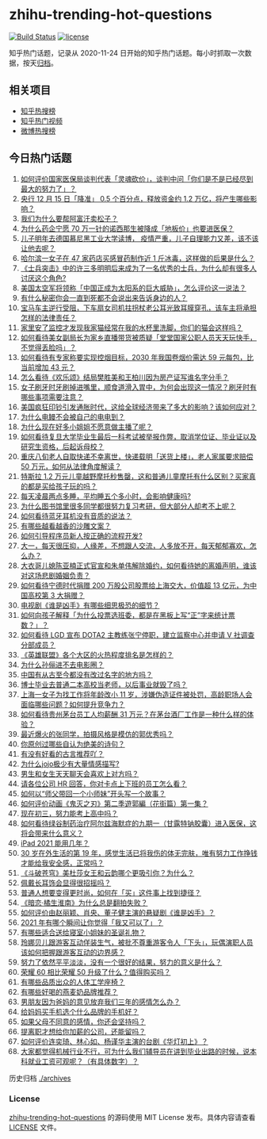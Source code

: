 # zhihu-trending-hot-questions

[![Build Status](https://github.com/justjavac/zhihu-trending-hot-questions/workflows/ci/badge.svg?branch=master)](https://github.com/justjavac/zhihu-trending-hot-questions/actions)
[![license](https://img.shields.io/github/license/justjavac/zhihu-trending-hot-questions)](https://github.com/justjavac/zhihu-trending-hot-questions/blob/master/LICENSE)

知乎热门话题，记录从 2020-11-24 日开始的知乎热门话题。每小时抓取一次数据，按天[归档](./archives)。

## 相关项目

- [知乎热搜榜](https://github.com/justjavac/zhihu-trending-top-search)
- [知乎热门视频](https://github.com/justjavac/zhihu-trending-hot-video)
- [微博热搜榜](https://github.com/justjavac/weibo-trending-hot-search)

## 今日热门话题

<!-- BEGIN -->
<!-- 最后更新时间 Tue Dec 07 2021 05:01:58 GMT+0800 (China Standard Time) -->

1. [如何评价国家医保局谈判代表「灵魂砍价」，谈判中问「你们是不是已经尽到最大的努力了」？](https://www.zhihu.com/question/503499926)
1. [央行 12 月 15 日「降准」 0.5 个百分点，释放资金约 1.2 万亿，将产生哪些影响？](https://www.zhihu.com/question/504113662)
1. [我们为什么要帮阿富汗卖松子？](https://www.zhihu.com/question/497602599)
1. [为什么药企宁愿 70 万一针的诺西那生被降成「地板价」也要进医保？](https://www.zhihu.com/question/503550137)
1. [儿子明年去德国慕尼黑工业大学读博， 疫情严重，儿子自理能力又差，该不该让他去呢？](https://www.zhihu.com/question/503291193)
1. [哈尔滨一女子在 47 家药店买感冒药制作近 1 斤冰毒，这样做的后果是什么？](https://www.zhihu.com/question/503695306)
1. [《士兵突击》中的许三多明明后来成为了一名优秀的士兵，为什么却有很多人讨厌这个角色?](https://www.zhihu.com/question/498302481)
1. [美国太空军将领称「中国正成为太阳系的巨大威胁」，怎么评价这一说法？](https://www.zhihu.com/question/504098374)
1. [有什么秘密你会一直到死都不会说出来告诉身边的人？](https://www.zhihu.com/question/339280994)
1. [宝马车主逆行受阻，下车扇女司机拄拐杖老公耳光致耳膜穿孔，该车主将承担怎样的法律责任？](https://www.zhihu.com/question/503995758)
1. [家里安了监控才发现我家猫经常在我的水杯里洗脚，你们的猫会这样吗？](https://www.zhihu.com/question/459983017)
1. [如何看待美女副局长为家乡直播带货被质疑「堂堂国家公职人员天天玩快手，不觉得丢脸吗」？](https://www.zhihu.com/question/503991497)
1. [如何看待有专家称要实现控烟目标，2030 年我国卷烟价需达 59 元每包，比当前增加 43 元？](https://www.zhihu.com/question/504013131)
1. [怎么看待《欢乐颂》结局樊胜美和王柏川因为房产证写谁名字分手？](https://www.zhihu.com/question/60332816)
1. [女子刷牙时牙刷掉进嘴里，顺食道滑入胃中，为何会出现这一情况？刷牙时有哪些事项需要注意？](https://www.zhihu.com/question/503998752)
1. [美国疯狂印钞引发通胀时代，这给全球经济带来了多大的影响？该如何应对？](https://www.zhihu.com/question/503758639)
1. [为什么电鳗不会被自己的电电到？](https://www.zhihu.com/question/503771202)
1. [为什么现在好多小姐姐不愿意做主播了呢？](https://www.zhihu.com/question/435987963)
1. [如何看待复旦大学毕业生最后一科考试被举报作弊，取消学位证、毕业证以及研究生资格，后起诉母校？](https://www.zhihu.com/question/503354095)
1. [重庆八旬老人自取快递不幸离世，快递载明「送货上楼」，老人家属要求赔偿 50 万元，如何从法律角度解读？](https://www.zhihu.com/question/503832740)
1. [特斯拉 1.2 万元儿童越野摩托秒售罄，这和普通儿童摩托有什么区别？买家真的都是买给孩子玩的吗？](https://www.zhihu.com/question/503477729)
1. [每天凌晨两点多睡，平均睡五个多小时，会影响健康吗?](https://www.zhihu.com/question/494772783)
1. [为什么图书馆里很多同学都很努力复习考研，但大部分人却考不上呢？](https://www.zhihu.com/question/430364218)
1. [如何看待蓝牙耳机没有音质的说法？](https://www.zhihu.com/question/503218648)
1. [有哪些越看越香的沙雕文案？](https://www.zhihu.com/question/503643414)
1. [如何引导程序员新人按正确的流程开发?](https://www.zhihu.com/question/300762444)
1. [大一，每天很压抑，人缘差，不想跟人交流，人多放不开，每天郁郁寡欢，怎么办？](https://www.zhihu.com/question/504042883)
1. [大衣哥儿媳陈亚楠正式官宣和朱单伟解除婚约，如何看待她的离婚声明，谁该对这场悲剧婚姻负责？](https://www.zhihu.com/question/503508672)
1. [如何看待宁德时代捐赠 200 万股公司股票给上海交大，价值超 13 亿元，为中国高校第 3 大捐赠？](https://www.zhihu.com/question/503703617)
1. [电视剧《谁是凶手》有哪些细思极恐的细节？](https://www.zhihu.com/question/503721164)
1. [如何向孩子解释「为什么投票选班委，都是在黑板上写“正”字来统计票数？」？](https://www.zhihu.com/question/503144790)
1. [如何看待 LGD 宣布 DOTA2 主教练张宁停职，建立监察中心并申请 V 社调查分部成员？](https://www.zhihu.com/question/503124079)
1. [《英雄联盟》各个大区的火热程度排名是怎样的？](https://www.zhihu.com/question/373665858)
1. [为什么孙俪进不去电影圈？](https://www.zhihu.com/question/499998926)
1. [中国有从古至今都没有改过名字的地方吗？](https://www.zhihu.com/question/503480389)
1. [博士毕业去普通二本高校当老师，以后事业就毁了吗？](https://www.zhihu.com/question/491765889)
1. [上海一女子为找工作将年龄改小 11 岁，涉嫌伪造证件被处罚，高龄职场人会面临哪些问题？如何提升竞争力？](https://www.zhihu.com/question/502901350)
1. [如何看待贵州茅台员工人均薪酬 31 万元？在茅台酒厂工作是一种什么样的体验？](https://www.zhihu.com/question/503713623)
1. [最近爆火的张同学，拍摄风格是模仿的郭优秀吗？](https://www.zhihu.com/question/503739390)
1. [你原创过哪些自认为绝美的诗句？](https://www.zhihu.com/question/500666875)
1. [有没有好看的古言推荐吖？](https://www.zhihu.com/question/273709755)
1. [为什么jojo极少有大量情感描写?](https://www.zhihu.com/question/358670864)
1. [男生和女生天天聊天会喜欢上对方吗？](https://www.zhihu.com/question/347054708)
1. [请各位公司 HR 回答，你对卡点上下班的员工怎么看？](https://www.zhihu.com/question/492076051)
1. [如何以“师父带回一个小师妹”开头写一个故事？](https://www.zhihu.com/question/437509229)
1. [如何评价动画《鬼灭之刃》第二季遊郭編（花街篇）第一集？](https://www.zhihu.com/question/502894623)
1. [现在初三，努力能考上高中吗？](https://www.zhihu.com/question/502069001)
1. [如何看待绿谷制药治疗阿尔兹海默症的九期一（甘露特钠胶囊）进入医保，这将会带来什么意义？](https://www.zhihu.com/question/503394522)
1. [iPad 2021 能用几年？](https://www.zhihu.com/question/487040154)
1. [30 岁在外生活的第 19 年，感觉生活已将我伤的体无完肤，唯有努力工作挣钱才能给我安全感，正常吗？](https://www.zhihu.com/question/499711885)
1. [《斗破苍穹》美杜莎女王和云韵哪个更吸引你？为什么？](https://www.zhihu.com/question/499636196)
1. [佩戴长耳饰会显得很招摇吗？](https://www.zhihu.com/question/502306878)
1. [普通人想要变得更时尚，如何在「买」这件事上找到捷径？](https://www.zhihu.com/question/503743193)
1. [《暗恋·橘生淮南》为什么总是翻拍失败？](https://www.zhihu.com/question/477846946)
1. [如何评价由赵丽颖、肖央、董子健主演的悬疑剧《谁是凶手》？](https://www.zhihu.com/question/420753184)
1. [2021 年有哪个瞬间让你觉得「我又可以了」？](https://www.zhihu.com/question/504124075)
1. [有哪些适合送给寝室小姐妹的圣诞礼物？](https://www.zhihu.com/question/358389889)
1. [玲娜贝儿跟游客互动佯装生气，被批不尊重游客令人「下头」，玩偶演职人员该如何把握跟游客互动的边界感？](https://www.zhihu.com/question/503966441)
1. [努力了依然平平淡淡，没有一个很好的结果，努力的意义是什么？](https://www.zhihu.com/question/503962184)
1. [荣耀 60 相比荣耀 50 升级了什么？值得购买吗？](https://www.zhihu.com/question/503020302)
1. [有哪些品质出众的人体工学座椅？](https://www.zhihu.com/question/29267758)
1. [有哪些好喝的燕麦奶品牌推荐？](https://www.zhihu.com/question/496755466)
1. [男朋友因为爸妈的意见放弃我们三年的感情怎么办？](https://www.zhihu.com/question/503963232)
1. [给妈妈买手机选个什么品牌的手机好？](https://www.zhihu.com/question/502105223)
1. [如果父母不同意的感情，你还会坚持吗？](https://www.zhihu.com/question/502535643)
1. [提离职才想给你加薪的公司，还能留吗？](https://www.zhihu.com/question/502605066)
1. [如何评价连奕琦、林心如、杨谨华主演的台剧《华灯初上》？](https://www.zhihu.com/question/501341351)
1. [大家都觉得机械行业不行，可为什么我们辅导员在讲到毕业出路的时候，说本科就业工资可观呢？（有具体数字）？](https://www.zhihu.com/question/501101438)

<!-- END -->

历史归档 [./archives](./archives)

### License

[zhihu-trending-hot-questions](https://github.com/justjavac/zhihu-trending-hot-questions)
的源码使用 MIT License 发布。具体内容请查看 [LICENSE](./LICENSE) 文件。
